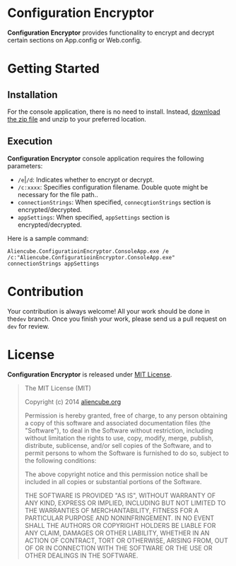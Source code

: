 # Configuration Encryptor #

**Configuration Encryptor** provides functionality to encrypt and decrypt certain sections on App.config or Web.config.


# Getting Started #

## Installation ##

For the console application, there is no need to install. Instead, [download the zip file](http://github.aliencube.org/Configuration-Encryptor/downloads/ConfigurationEncryptor-1.0.0.0.zip) and unzip to your preferred location.


## Execution ##

**Configuration Encryptor** console application requires the following parameters:

* `/e`|`/d`: Indicates whether to encrypt or decrypt.
* `/c:xxxx`: Specifies configuration filename. Double quote might be necessary for the file path..
* `connectionStrings`: When specified, `connecgtionStrings` section is encrypted/decrypted.
* `appSettings`: When specified, `appSettings` section is encrypted/decrypted.

Here is a sample command:

```
Aliencube.ConfiguratioinEncryptor.ConsoleApp.exe /e /c:"Aliencube.ConfiguratioinEncryptor.ConsoleApp.exe" connectionStrings appSettings
```


# Contribution #

Your contribution is always welcome! All your work should be done in the`dev` branch. Once you finish your work, please send us a pull request on `dev` for review.


# License #

**Configuration Encryptor** is released under [MIT License](http://opensource.org/licenses/MIT).

> The MIT License (MIT)
> 
> Copyright (c) 2014 [aliencube.org](http://aliencube.org)
> 
> Permission is hereby granted, free of charge, to any person obtaining a copy of this software and associated documentation files (the "Software"), to deal in the Software without restriction, including without limitation the rights to use, copy, modify, merge, publish, distribute, sublicense, and/or sell copies of the Software, and to permit persons to whom the Software is
> furnished to do so, subject to the following conditions:
> 
> The above copyright notice and this permission notice shall be included in all copies or substantial portions of the Software.
> 
> THE SOFTWARE IS PROVIDED "AS IS", WITHOUT WARRANTY OF ANY KIND, EXPRESS OR IMPLIED, INCLUDING BUT NOT LIMITED TO THE WARRANTIES OF MERCHANTABILITY, FITNESS FOR A PARTICULAR PURPOSE AND NONINFRINGEMENT. IN NO EVENT SHALL THE AUTHORS OR COPYRIGHT HOLDERS BE LIABLE FOR ANY CLAIM, DAMAGES OR OTHER LIABILITY, WHETHER IN AN ACTION OF CONTRACT, TORT OR OTHERWISE, ARISING FROM, OUT OF OR IN CONNECTION WITH THE SOFTWARE OR THE USE OR OTHER DEALINGS IN THE SOFTWARE.

